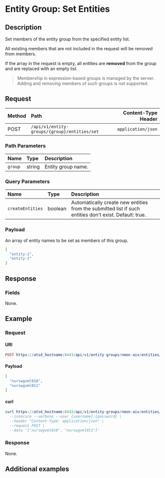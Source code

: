 # Entity Group: Set Entities

## Description

Set members of the entity group from the specified entity list.

All existing members that are not included in the request will be removed from members.

If the array in the request is empty, all entities are **removed** from the group and are replaced with an empty list.

> Membership in expression-based groups is managed by the server. Adding and removing members of such groups is not supported.

## Request

| **Method** | **Path** | **Content-Type Header**|
|:---|:---|---:|
| POST | `/api/v1/entity-groups/{group}/entities/set` | `application/json` |

### Path Parameters

|**Name**|**Type**|**Description**|
|:---|:---|:---|
| `group` |string|Entity group name.|

### Query Parameters

|**Name**|**Type**|**Description**|
|:---|:---|:---|
| `createEntities` | boolean | Automatically create new entities from the submitted list if such entities don't exist. Default: true. |

### Payload

An array of entity names to be set as members of this group.

```json
[
  "entity-1",
  "entity-2"
]
```

## Response

### Fields

None.

## Example

### Request

#### URI

```elm
POST https://atsd_hostname:8443/api/v1/entity-groups/nmon-aix/entities/set?createEntities=true
```

#### Payload

```json
[
  "nurswgvml010",
  "nurswgvml011"
]
```

#### curl

```elm
curl https://atsd_hostname:8443/api/v1/entity-groups/nmon-aix/entities/set?createEntities=true \
  --insecure --verbose --user {username}:{password} \
  --header "Content-Type: application/json" \
  --request POST \
  --data '["nurswgvml010", "nurswgvml011"]'
```

### Response

None.

## Additional examples
